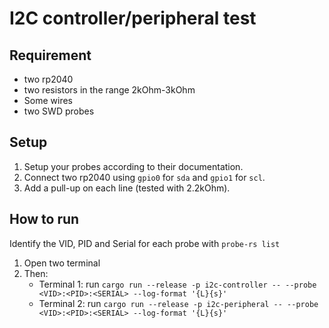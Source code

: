 # I2C controller/peripheral test

## Requirement

- two rp2040
- two resistors in the range 2kOhm-3kOhm
- Some wires
- two SWD probes

## Setup

1. Setup your probes according to their documentation.
1. Connect two rp2040 using `gpio0` for `sda` and `gpio1` for `scl`.
1. Add a pull-up on each line (tested with 2.2kOhm).

## How to run

Identify the VID, PID and Serial for each probe with `probe-rs list`

1. Open two terminal
1. Then:
    - Terminal 1: run `cargo run --release -p i2c-controller -- --probe <VID>:<PID>:<SERIAL> --log-format '{L}{s}'`
    - Terminal 2: run `cargo run --release -p i2c-peripheral -- --probe <VID>:<PID>:<SERIAL> --log-format '{L}{s}'`
